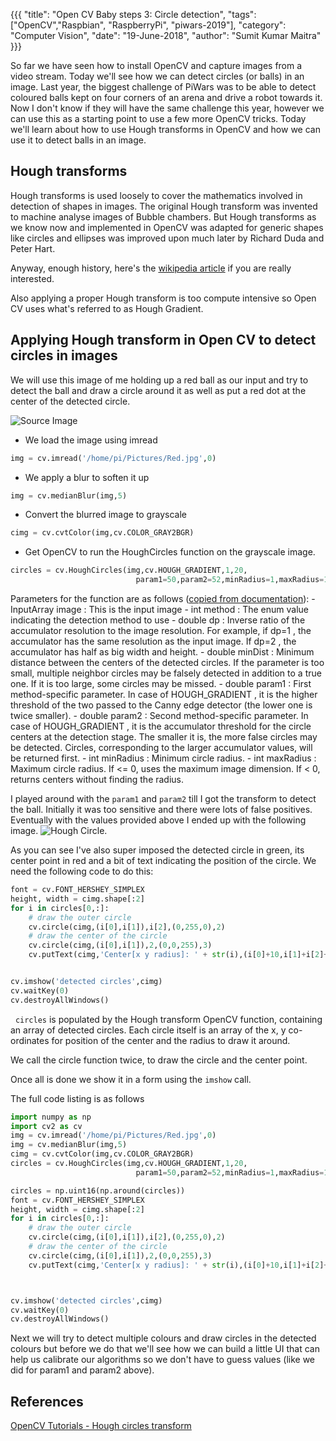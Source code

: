 {{{
  "title": "Open CV Baby steps 3: Circle detection",
  "tags": ["OpenCV","Raspbian", "RaspberryPi", "piwars-2019"],
  "category": "Computer Vision",
  "date": "19-June-2018",
  "author": "Sumit Kumar Maitra"
}}}

So far we have seen how to install OpenCV and capture images from a video stream. Today we'll see how we can detect circles (or balls) in an image. Last year, the biggest challenge of PiWars was to be able to detect coloured balls kept on four corners of an arena and drive a robot towards it. Now I don't know if they will have the same challenge this year, however we can use this as a starting point to use a few more OpenCV tricks. Today we'll learn about how to use Hough transforms in OpenCV and how we can use it to detect balls in an image.

## Hough transforms
Hough transforms is used loosely to cover the mathematics involved in detection of shapes in images. The original Hough transform was invented to machine analyse images of Bubble chambers. But Hough transforms as we know now and implemented in OpenCV was adapted for generic shapes like circles and ellipses was improved upon much later by Richard Duda and Peter Hart.

Anyway, enough history, here's the [wikipedia article](https://en.wikipedia.org/wiki/Hough_transform) if you are really interested.

Also applying a proper Hough transform is too compute intensive so Open CV uses what's referred to as Hough Gradient.

## Applying Hough transform in Open CV to detect circles in images

We will use this image of me holding up a red ball as our input and try to detect the ball and draw a circle around it as well as put a red dot at the center of the detected circle.

![Source Image](/posts/images/opencv/Red.jpg)

- We load the image using imread
```python
img = cv.imread('/home/pi/Pictures/Red.jpg',0)
```
- We apply a blur to soften it up
```python
img = cv.medianBlur(img,5)
```
- Convert the blurred image to grayscale
```python
cimg = cv.cvtColor(img,cv.COLOR_GRAY2BGR)
```

- Get OpenCV to run the HoughCircles function on the grayscale image.
```python
circles = cv.HoughCircles(img,cv.HOUGH_GRADIENT,1,20,
                            param1=50,param2=52,minRadius=1,maxRadius=150)
```
Parameters for the function are as follows ([copied from documentation](https://docs.opencv.org/trunk/dd/d1a/group__imgproc__feature.html#ga47849c3be0d0406ad3ca45db65a25d2d)):
    - InputArray image  : This is the input image
    - int method        : The enum value indicating the detection method to use
    - double dp         : Inverse ratio of the accumulator resolution to the image resolution. For example, if dp=1 , the accumulator has the same resolution as the input image. If dp=2 , the accumulator has half as big width and height.
    - double minDist    : Minimum distance between the centers of the detected circles. If the parameter is too small, multiple neighbor circles may be falsely detected in addition to a true one. If it is too large, some circles may be missed.
    - double param1     : First method-specific parameter. In case of HOUGH_GRADIENT , it is the higher threshold of the two passed to the Canny edge detector (the lower one is twice smaller).
    - double param2     : Second method-specific parameter. In case of HOUGH_GRADIENT , it is the accumulator threshold for the circle centers at the detection stage. The smaller it is, the more false circles may be detected. Circles, corresponding to the larger accumulator values, will be returned first.
    - int minRadius     : Minimum circle radius.
    - int maxRadius     : Maximum circle radius. If <= 0, uses the maximum image dimension. If < 0, returns centers without finding the radius.

I played around with the ```param1``` and ```param2``` till I got the transform to detect the ball. Initially it was too sensitive and there were lots of false positives. Eventually with the values provided above I ended up with the following image. ![Hough Circle](/posts/images/opencv/opencv-hough-circle-01.jpg).

As you can see I've also super imposed the detected circle in green, its center point in red and a bit of text indicating the position of the circle. We need the following code to do this:
```python
font = cv.FONT_HERSHEY_SIMPLEX
height, width = cimg.shape[:2]   
for i in circles[0,:]:
    # draw the outer circle
    cv.circle(cimg,(i[0],i[1]),i[2],(0,255,0),2)
    # draw the center of the circle
    cv.circle(cimg,(i[0],i[1]),2,(0,0,255),3)
    cv.putText(cimg,'Center[x y radius]: ' + str(i),(i[0]+10,i[1]+i[2]+10), font, 0.5, (200,255,155), 1, cv.LINE_AA)


cv.imshow('detected circles',cimg)
cv.waitKey(0)
cv.destroyAllWindows()
```

&nbsp; ```circles``` is populated by the Hough transform OpenCV function, containing an array of detected circles. Each circle itself is an array of the x, y co-ordinates for position of the center and the radius to draw it around.

We call the circle function twice, to draw the circle and the center point.

Once all is done we show it in a form using the ```imshow``` call.

The full code listing is as follows

```python
import numpy as np
import cv2 as cv
img = cv.imread('/home/pi/Pictures/Red.jpg',0)
img = cv.medianBlur(img,5)
cimg = cv.cvtColor(img,cv.COLOR_GRAY2BGR)
circles = cv.HoughCircles(img,cv.HOUGH_GRADIENT,1,20,
                            param1=50,param2=52,minRadius=1,maxRadius=150)

circles = np.uint16(np.around(circles))
font = cv.FONT_HERSHEY_SIMPLEX
height, width = cimg.shape[:2]   
for i in circles[0,:]:
    # draw the outer circle
    cv.circle(cimg,(i[0],i[1]),i[2],(0,255,0),2)
    # draw the center of the circle
    cv.circle(cimg,(i[0],i[1]),2,(0,0,255),3)
    cv.putText(cimg,'Center[x y radius]: ' + str(i),(i[0]+10,i[1]+i[2]+10), font, 0.5, (200,255,155), 1, cv.LINE_AA)



cv.imshow('detected circles',cimg)
cv.waitKey(0)
cv.destroyAllWindows()
```

Next we will try to detect multiple colours and draw circles in the detected colours but before we do that we'll see how we can build a little UI that can help us calibrate our algorithms so we don't have to guess values (like we did for param1 and param2 above).

## References
[OpenCV Tutorials - Hough circles transform](https://docs.opencv.org/trunk/da/d53/tutorial_py_houghcircles.html)
